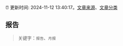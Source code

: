 :alarm_clock: 更新时间: 2024-11-12 13:40:17。[文章来源](/README.md)、[文章分类](/TAGS.md)

## 报告


> 关键字：`报告`、`月报`



